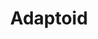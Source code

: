 ---
title: Adaptoid
company: Wish Technologies
variation: N64 Adapter
connection: 
  - System
  - USB
---
